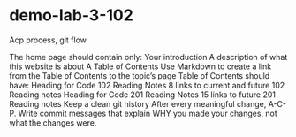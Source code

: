 # demo-lab-3-102
Acp process, git flow


The home page should contain only:
Your introduction
A description of what this website is about
A Table of Contents
Use Markdown to create a link from the Table of Contents to the topic’s page
Table of Contents should have:
Heading for Code 102 Reading Notes
8 links to current and future 102 Reading notes
Heading for Code 201 Reading Notes
15 links to future 201 Reading notes
Keep a clean git history
After every meaningful change, A-C-P.
Write commit messages that explain WHY you made your changes, not what the changes were.